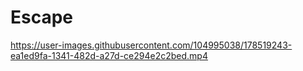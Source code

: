 # Escape


https://user-images.githubusercontent.com/104995038/178519243-ea1ed9fa-1341-482d-a27d-ce294e2c2bed.mp4

